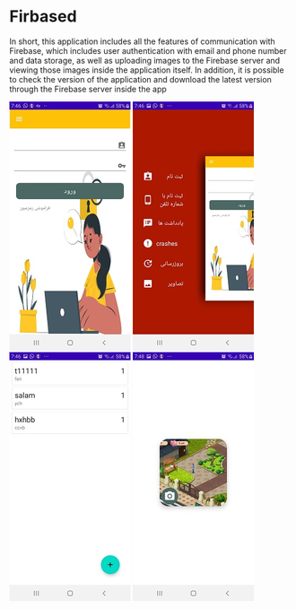 # Firbased
In short, this application includes all the features of communication with Firebase, which includes user authentication with email and phone number and data storage, as well as uploading images to the Firebase server and viewing those images inside the application itself. In addition, it is possible to check the version of the application and download the latest version through the Firebase server inside the app

![Screenshot Dark](a.jpg)           ![Screenshot Dark](b.jpg) 
![Screenshot Dark](c.jpg)           ![Screenshot Dark](d.jpg) 
